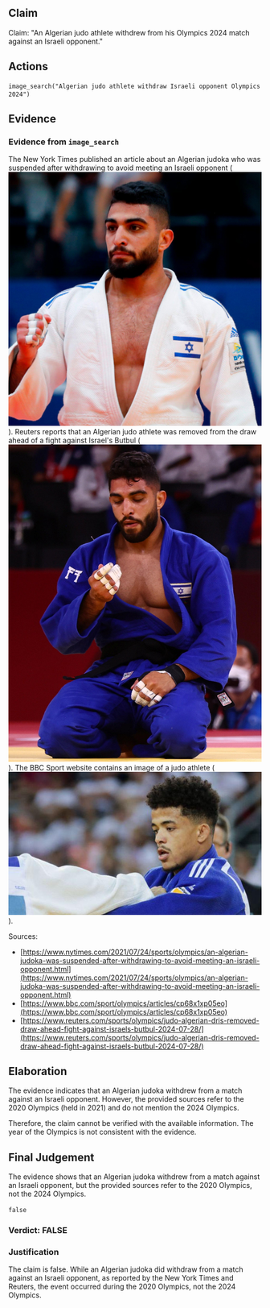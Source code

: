 ## Claim
Claim: "An Algerian judo athlete withdrew from his Olympics 2024 match against an Israeli opponent."

## Actions
```
image_search("Algerian judo athlete withdraw Israeli opponent Olympics 2024")
```

## Evidence
### Evidence from `image_search`
The New York Times published an article about an Algerian judoka who was suspended after withdrawing to avoid meeting an Israeli opponent (![image 14333](media/2025-09-01_09-27-1756718841-405759.jpg)). Reuters reports that an Algerian judo athlete was removed from the draw ahead of a fight against Israel's Butbul (![image 14337](media/2025-09-01_09-27-1756718842-814130.jpg)). The BBC Sport website contains an image of a judo athlete (![image 14335](media/2025-09-01_09-27-1756718841-615953.jpg)).

Sources:
*   [https://www.nytimes.com/2021/07/24/sports/olympics/an-algerian-judoka-was-suspended-after-withdrawing-to-avoid-meeting-an-israeli-opponent.html](https://www.nytimes.com/2021/07/24/sports/olympics/an-algerian-judoka-was-suspended-after-withdrawing-to-avoid-meeting-an-israeli-opponent.html)
*   [https://www.bbc.com/sport/olympics/articles/cp68x1xp05eo](https://www.bbc.com/sport/olympics/articles/cp68x1xp05eo)
*   [https://www.reuters.com/sports/olympics/judo-algerian-dris-removed-draw-ahead-fight-against-israels-butbul-2024-07-28/](https://www.reuters.com/sports/olympics/judo-algerian-dris-removed-draw-ahead-fight-against-israels-butbul-2024-07-28/)


## Elaboration
The evidence indicates that an Algerian judoka withdrew from a match against an Israeli opponent. However, the provided sources refer to the 2020 Olympics (held in 2021) and do not mention the 2024 Olympics.

Therefore, the claim cannot be verified with the available information. The year of the Olympics is not consistent with the evidence.


## Final Judgement
The evidence shows that an Algerian judoka withdrew from a match against an Israeli opponent, but the provided sources refer to the 2020 Olympics, not the 2024 Olympics.

`false`

### Verdict: FALSE

### Justification
The claim is false. While an Algerian judoka did withdraw from a match against an Israeli opponent, as reported by the New York Times and Reuters, the event occurred during the 2020 Olympics, not the 2024 Olympics.
